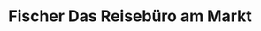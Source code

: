 ---
title: "Fischer Das Reisebüro am Markt"
url: /weida/fischer-das-reisebuero-am-markt/
shop: Reisebüro
---